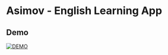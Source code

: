 # Asimov - English Learning App


## Demo


[![DEMO](https://img.youtube.com/vi/RrJeiz3nkko/0.jpg)](https://www.youtube.com/watch?v=RrJeiz3nkko)
